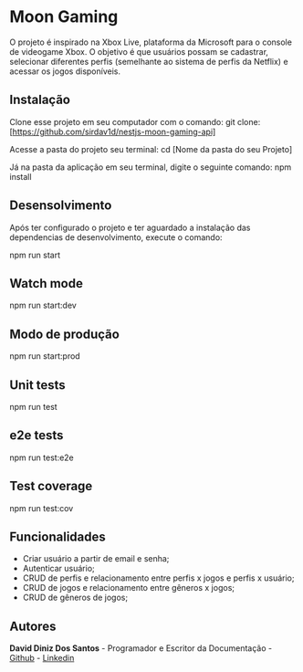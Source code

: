 # Moon Gaming

O projeto é inspirado na Xbox Live, plataforma da Microsoft para o console de videogame Xbox.
O objetivo é que usuários possam se cadastrar, selecionar diferentes perfis (semelhante ao sistema de perfis da Netflix) e acessar os jogos disponíveis.

## Instalação
Clone esse projeto em seu computador com o comando:
git clone: [https://github.com/sirdav1d/nestjs-moon-gaming-api]

Acesse a pasta do projeto seu terminal:
cd [Nome da pasta do seu Projeto]

Já na pasta da aplicação em seu terminal, digite o seguinte comando:
npm install
## Desensolvimento

Após ter configurado o projeto e ter aguardado a instalação das dependencias de desenvolvimento, execute o comando:

npm run start

## Watch mode
npm run start:dev

## Modo de produção
npm run start:prod

## Unit tests
npm run test

## e2e tests
npm run test:e2e

## Test coverage
npm run test:cov

## Funcionalidades

- Criar usuário a partir de email e senha;
- Autenticar usuário;
- CRUD de perfis e relacionamento entre perfis x jogos e perfis x usuário;
- CRUD de jogos e relacionamento entre gêneros x jogos;
- CRUD de gêneros de jogos;
## Autores

**David Diniz Dos Santos** - Programador e Escritor da Documentação - [Github](https://github.com/sirdav1d) - [Linkedin](https://www.linkedin.com/in/david-dev-/)